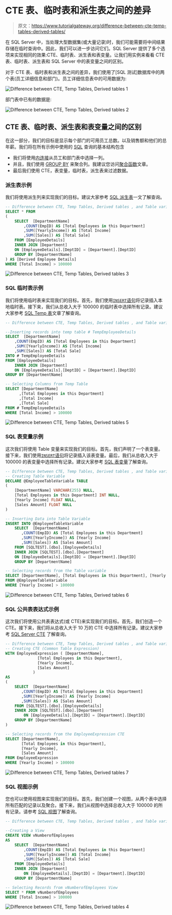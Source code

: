 # CTE 表、临时表和派生表之间的差异

> 原文：<https://www.tutorialgateway.org/difference-between-cte-temp-tables-derived-tables/>

在 SQL Server 中，当处理大型数据集(或大量记录)时，我们可能需要将中间结果存储在临时查询中。因此，我们可以进一步访问它们。SQL Server 提供了多个选项来实现相同的效果:CTE、临时表、派生表和表变量。让我们用实例来看看 CTE 表、临时表、派生表和 SQL Server 中的表变量之间的区别。

对于 CTE 表、临时表和派生表之间的差异，我们使用了[SQL 测试]数据库中的两个表(员工详细信息和部门)。员工详细信息表中的可用数据为:

![Difference between CTE, Temp Tables, Derived tables 1](img/96c77bff01747c0599f4efca715263b7.png)

部门表中已有的数据是:

![Difference between CTE, Temp Tables, Derived tables 2](img/458f22fb47f816127a83d9404f904c36.png)

## CTE 表、临时表、派生表和表变量之间的区别

在这一部分，我们的目标是显示每个部门的可用员工总数。以及销售额和他们的总年薪。我们将在所有示例中使用的 [SQL](https://www.tutorialgateway.org/sql/) 查询的基本结构包含

*   我们将使用[内连接](https://www.tutorialgateway.org/sql-inner-join/)从员工和部门表中选择一列。
*   并且，我们使用 [GROUP BY](https://www.tutorialgateway.org/sql-group-by-clause/) 来聚合列。我建议您访问[聚合函数](https://www.tutorialgateway.org/sql-aggregate-functions/)文章。
*   最后我们使用 CTE，表变量，临时表，派生表来过滤数据。

### 派生表示例

我们将使用派生列来实现我们的目标。建议大家参考 [SQL 派生表](https://www.tutorialgateway.org/sql-derived-table/)一文了解查询。

```sql
-- Difference between CTE, Temp Tables, Derived tables , and Table variable 
SELECT * FROM
(
	SELECT  [DepartmentName]
		,COUNT(EmpID) AS [Total Employees in this Department]
		,SUM([YearlyIncome]) AS [Total Income]
		,SUM([Sales]) AS [Total Sale]
	FROM [EmployeeDetails]
	INNER JOIN [Department]
	ON [EmployeeDetails].[DeptID] = [Department].[DeptID]
	GROUP BY [DepartmentName]
) AS [Derived Employee Details]
WHERE [Total Income] > 100000
```

![Difference between CTE, Temp Tables, Derived tables 3](img/08b7525b5035fb56423d4827f7e3c273.png)

### SQL 临时表示例

我们将使用临时表来实现我们的目标。首先，我们使用[`INSERT`语句](https://www.tutorialgateway.org/sql-insert-into-select-statement/)将记录插入本地临时表。接下来，我们从总收入大于 100000 的临时表中选择所有记录。建议大家参考 [SQL Temp 表](https://www.tutorialgateway.org/temp-table-in-sql-server/)文章了解查询。

```sql
-- Difference between CTE, Temp Tables, Derived tables , and Table variable 

--Inserting records into temp table # TempEmployeeDetails
SELECT  [DepartmentName]
	,COUNT(EmpID) AS [Total Employees in this Department]
	,SUM([YearlyIncome]) AS [Total Income]
	,SUM([Sales]) AS [Total Sale]
INTO # TempEmployeeDetails
FROM [EmployeeDetails]
	INNER JOIN [Department]
	ON [EmployeeDetails].[DeptID] = [Department].[DeptID]
GROUP BY [DepartmentName]

-- Selecting Columns from Temp Table
SELECT [DepartmentName]
	  ,[Total Employees in this Department]
	  ,[Total Income]
	  ,[Total Sale]
FROM # TempEmployeeDetails
WHERE [Total Income] > 100000
```

![Difference between CTE, Temp Tables, Derived tables 5](img/8ac2f25e640a04fe71fd747317316543.png)

### SQL 表变量示例

这次我们将使用 Table 变量来实现我们的目标。首先，我们声明了一个表变量。接下来，我们使用[`INSERT`语句](https://www.tutorialgateway.org/sql-insert-into-select-statement/)将记录插入该表变量。最后，我们从总收入大于 100000 的表变量中选择所有记录。建议大家参考 [SQL 表变量](https://www.tutorialgateway.org/table-variable-in-sql-server/)了解查询。

```sql
-- Difference between CTE, Temp Tables, Derived tables , and Table variable 
-- Creating Table Variable
DECLARE @EmployeeTableVariable TABLE
(
	[DepartmentName] VARCHAR(255) NULL,
	[Total Employees in this Department] INT NULL,
	[Yearly Income] FLOAT NULL,
	[Sales Amount] FLOAT NULL
)

-- Inserting Data into Table Variable
INSERT INTO @EmployeeTableVariable
    SELECT  [DepartmentName]
	   ,COUNT(EmpID) AS [Total Employees in this Department]
	   ,SUM([YearlyIncome]) AS [Yearly Income]
	   ,SUM([Sales]) AS [Sales Amount]
    FROM [SQLTEST].[dbo].[EmployeeDetails]
	INNER JOIN [SQLTEST].[dbo].[Department]
	ON [EmployeeDetails].[DeptID] = [Department].[DeptID]
    GROUP BY [DepartmentName]

-- Selecting records from the Table variable
SELECT [DepartmentName], [Total Employees in this Department], [Yearly Income], [Sales Amount]
FROM @EmployeeTableVariable
WHERE [Yearly Income] > 100000
```

![Difference between CTE, Temp Tables, Derived tables 6](img/1082cbf959c5dcd8482d46644e609f42.png)

### SQL 公共表表达式示例

这次我们将使用公共表表达式(或 CTE)来实现我们的目标。首先，我们创造一个 CTE。接下来，我们将从总收入大于 10 万的 CTE 中选择所有记录。建议大家参考 [SQL Server CTE](https://www.tutorialgateway.org/sql-server-cte/) 了解查询。

```sql
-- Difference between CTE, Temp Tables, Derived tables , and Table variable 
-- Creating CTE (Common Table Expression)
WITH EmployeeExpression ( [DepartmentName], 
			  [Total Employees in this Department], 
			  [Yearly Income], 
			  [Sales Amount]
			) 
AS
(
    SELECT  [DepartmentName]
	   ,COUNT(EmpID) AS [Total Employees in this Department]
	   ,SUM([YearlyIncome]) AS [Yearly Income]
	   ,SUM([Sales]) AS [Sales Amount]
	FROM [SQLTEST].[dbo].[EmployeeDetails]
	INNER JOIN [SQLTEST].[dbo].[Department]
		ON [EmployeeDetails].[DeptID] = [Department].[DeptID]
	GROUP BY [DepartmentName]
)

-- Selecting records from the EmployeeExpression CTE
SELECT [DepartmentName], 
       [Total Employees in this Department], 
       [Yearly Income], 
       [Sales Amount]
FROM EmployeeExpression
WHERE [Yearly Income] > 100000
```

![Difference between CTE, Temp Tables, Derived tables 7](img/568189636f5499627c5998c043ac7bcb.png)

### SQL 视图示例

您也可以使用视图来实现我们的目标。首先，我们创建一个视图，从两个表中选择所有匹配的记录以及聚合。接下来，我们从视图中选择总收入大于 100000 的所有记录。请参考 [SQL 视图](https://www.tutorialgateway.org/views-in-sql-server/)了解查询。

```sql
-- Difference between CTE, Temp Tables, Derived tables , and Table variable 

--Creating a View
CREATE VIEW vNumberofEmployees
AS
	SELECT  [DepartmentName]
		,COUNT(EmpID) AS [Total Employees in this Department]
		,SUM([YearlyIncome]) AS [Total Income]
		,SUM([Sales]) AS [Total Sale]
	FROM [EmployeeDetails]
	INNER JOIN [Department]
		ON [EmployeeDetails].[DeptID] = [Department].[DeptID]
	GROUP BY [DepartmentName]

-- Selecting Records from vNumberofEmployees View
SELECT * FROM vNumberofEmployees
WHERE [Total Income] > 100000
```

![Difference between CTE, Temp Tables, Derived tables 4](img/5c29885269b38cdf91ae31c817cb6228.png)